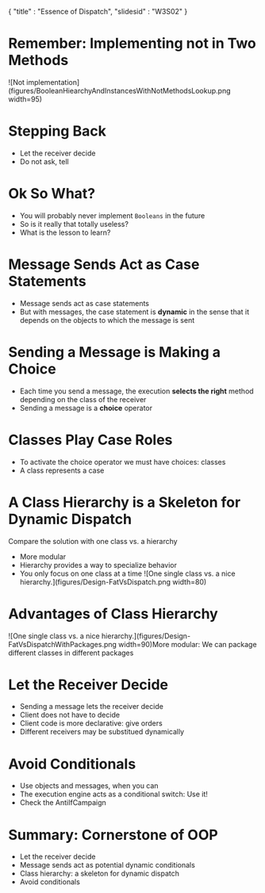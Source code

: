 {"title" : "Essence of Dispatch","slidesid" : "W3S02"}# Remember: Implementing not in Two Methods![Not implementation](figures/BooleanHiearchyAndInstancesWithNotMethodsLookup.png width=95)# Stepping Back- Let the receiver decide- Do not ask, tell# Ok So What?- You will probably never implement `Booleans` in the future- So is it really that totally useless?- What is the lesson to learn?# Message Sends Act as Case Statements- Message sends act as case statements- But with messages, the case statement is **dynamic** in the sense that it depends on the objects to which the message is sent# Sending a Message is Making a Choice- Each time you send a message, the execution **selects the right** method depending on the class of the receiver- Sending a message is a **choice** operator# Classes Play Case Roles- To activate the choice operator we must have choices: classes- A class represents a case# A Class Hierarchy is a Skeleton for Dynamic DispatchCompare the solution with one class vs. a hierarchy- More modular- Hierarchy provides a way to specialize behavior- You only focus on one class at a time![One single class vs. a nice hierarchy.](figures/Design-FatVsDispatch.png width=80)# Advantages of Class Hierarchy![One single class vs. a nice hierarchy.](figures/Design-FatVsDispatchWithPackages.png width=90)More modular: We can package different classes in different packages# Let the Receiver Decide- Sending a message lets the receiver decide- Client does not have to decide- Client code is more declarative: give orders- Different receivers may be substitued dynamically# Avoid Conditionals- Use objects and messages, when you can- The execution engine acts as a conditional switch: Use it!- Check the AntiIfCampaign# Summary: Cornerstone of OOP- Let the receiver decide- Message sends act as potential dynamic conditionals- Class hierarchy: a skeleton for dynamic dispatch- Avoid conditionals